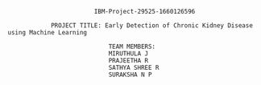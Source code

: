 							IBM-Project-29525-1660126596                                

				PROJECT TITLE: Early Detection of Chronic Kidney Disease using Machine Learning
				
								TEAM MEMBERS:
								MIRUTHULA J
								PRAJEETHA R
								SATHYA SHREE R
								SURAKSHA N P
